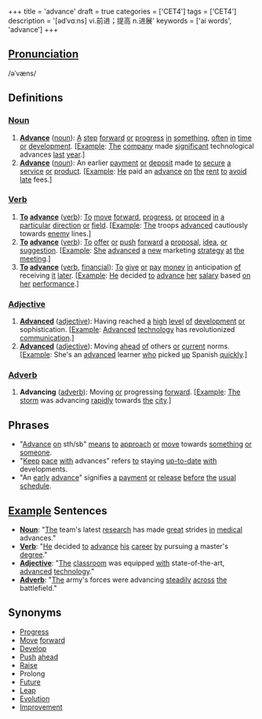 +++
title = 'advance'
draft = true
categories = ['CET4']
tags = ['CET4']
description = '[ədˈvɑːns] vi.前进；提高 n.进展'
keywords = ['ai words', 'advance']
+++

## [Pronunciation](/en/post/pronunciation/)
/əˈvæns/

## Definitions
### [Noun](/en/post/noun/)
1. **[Advance](/en/post/advance/)** ([noun](/en/post/noun/)): [A](/en/post/a/) [step](/en/post/step/) [forward](/en/post/forward/) [or](/en/post/or/) [progress](/en/post/progress/) [in](/en/post/in/) [something](/en/post/something/), [often](/en/post/often/) [in](/en/post/in/) [time](/en/post/time/) [or](/en/post/or/) [development](/en/post/development/). [[Example](/en/post/example/): [The](/en/post/the/) [company](/en/post/company/) made [significant](/en/post/significant/) technological advances [last](/en/post/last/) [year](/en/post/year/).]
2. **[Advance](/en/post/advance/)** ([noun](/en/post/noun/)): An earlier [payment](/en/post/payment/) [or](/en/post/or/) [deposit](/en/post/deposit/) made [to](/en/post/to/) [secure](/en/post/secure/) [a](/en/post/a/) [service](/en/post/service/) [or](/en/post/or/) [product](/en/post/product/). [[Example](/en/post/example/): [He](/en/post/he/) paid an [advance](/en/post/advance/) [on](/en/post/on/) [the](/en/post/the/) [rent](/en/post/rent/) [to](/en/post/to/) [avoid](/en/post/avoid/) [late](/en/post/late/) fees.]

### [Verb](/en/post/verb/)
1. **[To](/en/post/to/) [advance](/en/post/advance/)** ([verb](/en/post/verb/)): [To](/en/post/to/) [move](/en/post/move/) [forward](/en/post/forward/), [progress](/en/post/progress/), [or](/en/post/or/) [proceed](/en/post/proceed/) [in](/en/post/in/) [a](/en/post/a/) [particular](/en/post/particular/) [direction](/en/post/direction/) [or](/en/post/or/) [field](/en/post/field/). [[Example](/en/post/example/): [The](/en/post/the/) troops [advanced](/en/post/advanced/) cautiously towards [enemy](/en/post/enemy/) lines.]
2. **[To](/en/post/to/) [advance](/en/post/advance/)** ([verb](/en/post/verb/)): [To](/en/post/to/) [offer](/en/post/offer/) [or](/en/post/or/) [push](/en/post/push/) [forward](/en/post/forward/) [a](/en/post/a/) [proposal](/en/post/proposal/), [idea](/en/post/idea/), [or](/en/post/or/) [suggestion](/en/post/suggestion/). [[Example](/en/post/example/): [She](/en/post/she/) [advanced](/en/post/advanced/) [a](/en/post/a/) [new](/en/post/new/) marketing [strategy](/en/post/strategy/) [at](/en/post/at/) [the](/en/post/the/) [meeting](/en/post/meeting/).]
3. **[To](/en/post/to/) [advance](/en/post/advance/)** ([verb](/en/post/verb/), [financial](/en/post/financial/)): [To](/en/post/to/) [give](/en/post/give/) [or](/en/post/or/) [pay](/en/post/pay/) [money](/en/post/money/) [in](/en/post/in/) anticipation [of](/en/post/of/) receiving [it](/en/post/it/) [later](/en/post/later/). [[Example](/en/post/example/): [He](/en/post/he/) decided [to](/en/post/to/) [advance](/en/post/advance/) [her](/en/post/her/) [salary](/en/post/salary/) based [on](/en/post/on/) [her](/en/post/her/) [performance](/en/post/performance/).]

### [Adjective](/en/post/adjective/)
1. **[Advanced](/en/post/advanced/)** ([adjective](/en/post/adjective/)): Having reached [a](/en/post/a/) [high](/en/post/high/) [level](/en/post/level/) [of](/en/post/of/) [development](/en/post/development/) [or](/en/post/or/) sophistication. [[Example](/en/post/example/): [Advanced](/en/post/advanced/) [technology](/en/post/technology/) has revolutionized [communication](/en/post/communication/).]
2. **[Advanced](/en/post/advanced/)** ([adjective](/en/post/adjective/)): Moving [ahead](/en/post/ahead/) [of](/en/post/of/) others [or](/en/post/or/) [current](/en/post/current/) norms. [[Example](/en/post/example/): She's an [advanced](/en/post/advanced/) learner [who](/en/post/who/) picked [up](/en/post/up/) Spanish [quickly](/en/post/quickly/).]

### [Adverb](/en/post/adverb/)
1. **Advancing** ([adverb](/en/post/adverb/)): Moving [or](/en/post/or/) progressing [forward](/en/post/forward/). [[Example](/en/post/example/): [The](/en/post/the/) [storm](/en/post/storm/) was advancing [rapidly](/en/post/rapidly/) towards [the](/en/post/the/) [city](/en/post/city/).]

## Phrases
- "[Advance](/en/post/advance/) [on](/en/post/on/) sth/sb" [means](/en/post/means/) [to](/en/post/to/) [approach](/en/post/approach/) [or](/en/post/or/) [move](/en/post/move/) towards [something](/en/post/something/) [or](/en/post/or/) [someone](/en/post/someone/).
- "[Keep](/en/post/keep/) [pace](/en/post/pace/) [with](/en/post/with/) advances" refers [to](/en/post/to/) staying [up-to-date](/en/post/up-to-date/) [with](/en/post/with/) developments.
- "An [early](/en/post/early/) [advance](/en/post/advance/)" signifies [a](/en/post/a/) [payment](/en/post/payment/) [or](/en/post/or/) [release](/en/post/release/) [before](/en/post/before/) [the](/en/post/the/) [usual](/en/post/usual/) [schedule](/en/post/schedule/).

## [Example](/en/post/example/) Sentences
- **[Noun](/en/post/noun/)**: "[The](/en/post/the/) team's latest [research](/en/post/research/) has made [great](/en/post/great/) strides [in](/en/post/in/) [medical](/en/post/medical/) advances."
- **[Verb](/en/post/verb/)**: "[He](/en/post/he/) decided [to](/en/post/to/) [advance](/en/post/advance/) [his](/en/post/his/) [career](/en/post/career/) [by](/en/post/by/) pursuing [a](/en/post/a/) master's [degree](/en/post/degree/)."
- **[Adjective](/en/post/adjective/)**: "[The](/en/post/the/) [classroom](/en/post/classroom/) was equipped [with](/en/post/with/) state-of-the-art, [advanced](/en/post/advanced/) [technology](/en/post/technology/)."
- **[Adverb](/en/post/adverb/)**: "[The](/en/post/the/) army's forces were advancing [steadily](/en/post/steadily/) [across](/en/post/across/) [the](/en/post/the/) battlefield."

## Synonyms
- [Progress](/en/post/progress/)
- [Move](/en/post/move/) [forward](/en/post/forward/)
- [Develop](/en/post/develop/)
- [Push](/en/post/push/) [ahead](/en/post/ahead/)
- [Raise](/en/post/raise/)
- Prolong
- [Future](/en/post/future/)
- [Leap](/en/post/leap/)
- [Evolution](/en/post/evolution/)
- [Improvement](/en/post/improvement/)
